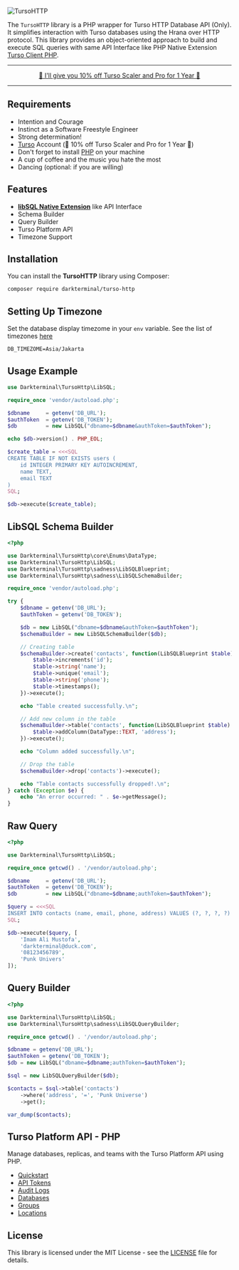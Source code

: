 ![TursoHTTP](https://i.imgur.com/URmAyKX.png)

The `TursoHTTP` library is a PHP wrapper for Turso HTTP Database API (Only). It simplifies interaction with Turso databases using the Hrana over HTTP protocol. This library provides an object-oriented approach to build and execute SQL queries with same API Interface like PHP Native Extension [Turso Client PHP](https://github.com/tursodatabase/turso-client-php).

---

<p align="center">
  <a href="https://tur.so/dt" target="_blank">🚀 I'll give you 10% off Turso Scaler and Pro for 1 Year 🚀</a>
</p>

---

## Requirements
- Intention and Courage
- Instinct as a Software Freestyle Engineer
- Strong determination!
- [Turso](https://tur.so/dt) Account (🚀 10% off Turso Scaler and Pro for 1 Year 🚀)
- Don't forget to install [PHP](https://php.net) on your machine
- A cup of coffee and the music you hate the most
- Dancing (optional: if you are willing)

## Features
- **[libSQL Native Extension](https://github.com/tursodatabase/turso-client-php)** like API Interface
- Schema Builder
- Query Builder
- Turso Platform API
- Timezone Support

## Installation

You can install the **TursoHTTP** library using Composer:

```bash
composer require darkterminal/turso-http
```

## Setting Up Timezone

Set the database display timezome in your `env` variable. See the list of timezones [here](https://www.php.net/manual/en/timezones.php)

```env
DB_TIMEZOME=Asia/Jakarta
```

## Usage Example

```php
use Darkterminal\TursoHttp\LibSQL;

require_once 'vendor/autoload.php';

$dbname     = getenv('DB_URL');
$authToken  = getenv('DB_TOKEN');
$db         = new LibSQL("dbname=$dbname&authToken=$authToken");

echo $db->version() . PHP_EOL;

$create_table = <<<SQL
CREATE TABLE IF NOT EXISTS users (
    id INTEGER PRIMARY KEY AUTOINCREMENT, 
    name TEXT, 
    email TEXT
)
SQL;

$db->execute($create_table);
```

## LibSQL Schema Builder

```php
<?php

use Darkterminal\TursoHttp\core\Enums\DataType;
use Darkterminal\TursoHttp\LibSQL;
use Darkterminal\TursoHttp\sadness\LibSQLBlueprint;
use Darkterminal\TursoHttp\sadness\LibSQLSchemaBuilder;

require_once 'vendor/autoload.php';

try {
    $dbname = getenv('DB_URL');
    $authToken = getenv('DB_TOKEN');

    $db = new LibSQL("dbname=$dbname&authToken=$authToken");
    $schemaBuilder = new LibSQLSchemaBuilder($db);

    // Creating table
    $schemaBuilder->create('contacts', function(LibSQLBlueprint $table) {
        $table->increments('id');
        $table->string('name');
        $table->unique('email');
        $table->string('phone');
        $table->timestamps();
    })->execute();

    echo "Table created successfully.\n";

    // Add new column in the table
    $schemaBuilder->table('contacts', function(LibSQLBlueprint $table) {
        $table->addColumn(DataType::TEXT, 'address');
    })->execute();

    echo "Column added successfully.\n";

    // Drop the table
    $schemaBuilder->drop('contacts')->execute();

    echo "Table contacts successfully dropped!.\n";
} catch (Exception $e) {
    echo "An error occurred: " . $e->getMessage();
}
```

## Raw Query

```php
<?php

use Darkterminal\TursoHttp\LibSQL;

require_once getcwd() . '/vendor/autoload.php';

$dbname     = getenv('DB_URL');
$authToken  = getenv('DB_TOKEN');
$db         = new LibSQL("dbname=$dbname;authToken=$authToken");

$query = <<<SQL
INSERT INTO contacts (name, email, phone, address) VALUES (?, ?, ?, ?)
SQL;

$db->execute($query, [
    'Imam Ali Mustofa',
    'darkterminal@duck.com',
    '08123456789',
    'Punk Univers'
]);
```

## Query Builder

```php
<?php

use Darkterminal\TursoHttp\LibSQL;
use Darkterminal\TursoHttp\sadness\LibSQLQueryBuilder;

require_once getcwd() . '/vendor/autoload.php';

$dbname = getenv('DB_URL');
$authToken = getenv('DB_TOKEN');
$db = new LibSQL("dbname=$dbname;authToken=$authToken");

$sql = new LibSQLQueryBuilder($db);

$contacts = $sql->table('contacts')
    ->where('address', '=', 'Punk Universe')
    ->get();

var_dump($contacts);
```

## Turso Platform API - PHP

Manage databases, replicas, and teams with the Turso Platform API using PHP.

- [Quickstart](docs/PlatformAPI/README.md)
- [API Tokens](docs/PlatformAPI/APITokens.md)
- [Audit Logs](docs/PlatformAPI/AuditLogs.md)
- [Databases](docs/PlatformAPI/Databases.md)
- [Groups](docs/PlatformAPI/Groups.md)
- [Locations](docs/PlatformAPI/Locations.md)

## License

This library is licensed under the MIT License - see the [LICENSE](https://github.com/darkterminal/turso-http/blob/main/LICENSE) file for details.
